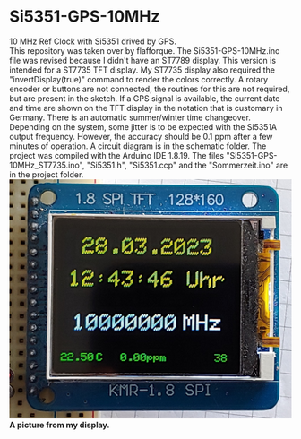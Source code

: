 # Si5351-GPS-10MHz

10 MHz Ref Clock with Si5351 drived by GPS.<BR>
This repository was taken over by flafforque.
The Si5351-GPS-10MHz.ino file was revised because I didn't have an ST7789 display.
This version is intended for a ST7735 TFT display.
My ST7735 display also required the "invertDisplay(true)" command to render the colors correctly.
A rotary encoder or buttons are not connected, the routines for this are not required, 
but are present in the sketch. If a GPS signal is available,
the current date and time are shown on the TFT display in the notation that is customary in Germany.
There is an automatic summer/winter time changeover. Depending on the system, some jitter is to be expected with the Si5351A output frequency.
However, the accuracy should be 0.1 ppm after a few minutes of operation.
A circuit diagram is in the schematic folder.
The project was compiled with the Arduino IDE 1.8.19. The files "Si5351-GPS-10MHz_ST7735.ino", "Si5351.h", "Si5351.ccp" 
and the "Sommerzeit.ino" are in the project folder.  
![piture from my display](img/GPS-UHR.jpg)
**A picture from my display.**
